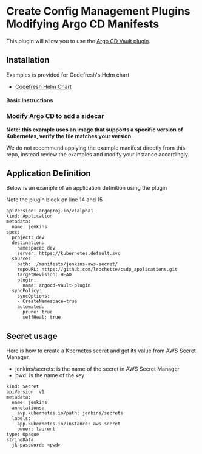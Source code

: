 # Create Config Management Plugins Modifying Argo CD Manifests
This plugin will allow you to use the [Argo CD Vault plugin](https://argocd-vault-plugin.readthedocs.io/en/stable/).

## Installation
Examples is provided for Codefresh's Helm chart

* [Codefresh Helm Chart](codefresh)

#### Basic Instructions

### Modify Argo CD to add a sidecar

**Note: this example uses an image that supports a specific version of Kubernetes, verify the file matches your version.**

We do not recommend applying the example manifest directly from this repo, instead review the examples and modify your instance accordingly.

## Application Definition

Below is an example of an application definition using the plugin

Note the plugin block on line 14 and 15

```
apiVersion: argoproj.io/v1alpha1
kind: Application
metadata:
  name: jenkins
spec:
  project: dev
  destination:
    namespace: dev
    server: https://kubernetes.default.svc
  source:
    path: ./manifests/jenkins-aws-secret/
    repoURL: https://github.com/lrochette/csdp_applications.git
    targetRevision: HEAD
    plugin:
      name: argocd-vault-plugin
  syncPolicy:
    syncOptions:
    - CreateNamespace=true
    automated:
      prune: true
      selfHeal: true
```
## Secret usage

Here is how to create a Kbernetes secret and get its value from AWS Secret Manager.

* jenkins/secrets: is the name of the secret in AWS Secret Manager
* pwd: is the name of the key

```
kind: Secret
apiVersion: v1
metadata:
  name: jenkins
  annotations:
    avp.kubernetes.io/path: jenkins/secrets
  labels:
    app.kubernetes.io/instance: aws-secret
    owner: laurent
type: Opaque
stringData:
  jk-password: <pwd>
```
